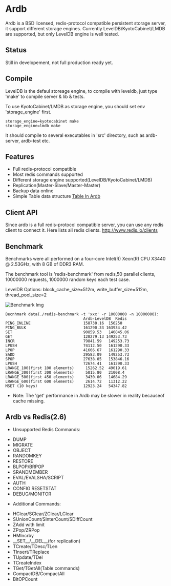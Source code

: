 # Ardb
Ardb is a BSD licensed, redis-protocol compatible persistent storage server, it support different storage engines. Currently LevelDB/KyotoCabinet/LMDB are supported, but only LevelDB engine is well tested.


## Status
Still in developement, not full production ready yet.

## Compile
LevelDB is the defaul storeage engine, to compile with leveldb, just type 'make' to compile server & lib & tests.

To use 	KyotoCabinet/LMDB as storage engine, you should set env 'storage_engine' first.
	
	storage_engine=kyotocabinet make
	storage_engine=lmdb make

It should compile to several executables in 'src' directory, such as ardb-server, ardb-test etc.
	

## Features
- Full redis-protocol compatible
- Most redis commands supported
- Different storage engine supported(LevelDB/KyotoCabinet/LMDB)
- Replication(Master-Slave/Master-Master)
- Backup data online
- Simple Table data structure [Table In Ardb](https://github.com/yinqiwen/ardb/wiki/Table-In-Ardb)

## Client API
Since ardb is a full redis-protocol compatible server, you can use any redis client to connect it. Here lists all redis clients. <http://www.redis.io/clients>

## Benchmark
Benchmarks were all performed on a four-core Intel(R) Xeon(R) CPU X3440 @ 2.53GHz, with 8 GB of DDR3 RAM.

The benchmark tool is 'redis-benchmark' from redis,50 parallel clients, 10000000 requests, 1000000 random keys each test case.

LevelDB Options: block_cache_size=512m, write_buffer_size=512m, thread_pool_size=2

![Benchmark Img](https://raw.github.com/yinqiwen/ardb/master/doc/benchmark.png)

	Becnhmark data(./redis-benchmark -t 'xxx' -r 10000000 -n 10000000):
	                                  Ardb-LevelDB  Redis    PING_INLINE	                      158730.16  156250    PING_BULK	                      161290.33 163934.42    SET	                              90859.53	 140845.06    GET	                              128279.13 149253.73    INCR	                          79841.59	 149253.73    LPUSH	                          74112.50	 161290.33    LPOP	                          41666.67	 161290.33    SADD	                          29583.09	 149253.73    SPOP	                          27638.05	 153846.16    LPUSH	                          72674.41	 161290.33    LRANGE_100(first 100 elements)	   15262.52  49019.61    LRANGE_300(first 300 elements)	   5015.80	 21008.4    LRANGE_500(first 450 elements)	   3430.06	 14684.29    LRANGE_600(first 600 elements)	   2614.72	 11312.22    MSET (10 keys)	                  12923.24	 54347.82

- Note: The 'get' performance in Ardb may be slower in reality becauseof cache missing.

         

## Ardb vs Redis(2.6) 
 * Unsupported Redis Commands:
  - DUMP 
  - MIGRATE
  - OBJECT
  - RANDOMKEY
  - RESTORE
  - BLPOP/BRPOP
  - SRANDMEMBER
  - EVAL/EVALSHA/SCRIPT
  - AUTH
  - CONFIG RESETSTAT
  - DEBUG/MONITOR
 * Additional Commands:
  - HClear/SClear/ZClear/LClear
  - SUnionCount/SInterCount/SDiffCount
  - ZAdd with limit
  - ZPop/ZRPop
  - HMIncrby
  - \_\_SET\_\_/\_\_DEL\_\_(for replication)
  - TCreate/TDesc/TLen
  - TInsert/TReplace
  - TUpdate/TDel
  - TCreateIndex
  - TGet/TGetAll(Table commands)
  - CompactDB/CompactAll
  - BitOPCount
  






